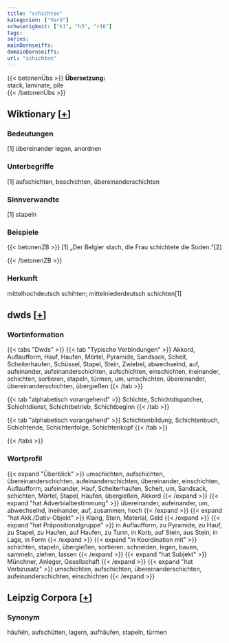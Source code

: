 ```yaml
---
title: "schichten"
kategorien: ["Verb"]
schwierigkeit: ["k1", "h3", "r16"]
tags:
series:
mainDornseiffs:
domainDornseiffs:
url: "schichten"
---
```


{{< betonenÜbs >}}
**Übersetzung:**  
stack, laminate, pile  
{{< /betonenÜbs >}}

## Wiktionary [[+](https://de.wiktionary.org/wiki/schichten)]

### Bedeutungen
[1] übereinander legen, anordnen  

### Unterbegriffe
[1] aufschichten, beschichten, übereinanderschichten  

### Sinnverwandte
[1] stapeln  

### Beispiele
{{< betonenZB >}}
[1] „Der Belgier stach, die Frau schichtete die Soden.“[2]  

{{< /betonenZB >}}
### Herkunft
mittelhochdeutsch schihten; mittelniederdeutsch schichten[1]  



## dwds [[+](https://www.dwds.de/wb/schichten)]

### Wortinformation
{{< tabs "Dwds" >}}
{{< tab "Typische Verbindungen" >}}
Akkord, Auflaufform, Hauf, Haufen, Mörtel, Pyramide, Sandsack, Scheit, Scheiterhaufen, Schüssel, Stapel, Stein, Zwiebel, abwechselnd, auf, aufeinander, aufeinanderschichten, aufschichten, einschichten, ineinander, schichten, sortieren, stapeln, türmen, um, umschichten, übereinander, übereinanderschichten, übergießen
{{< /tab >}}

{{< tab "alphabetisch vorangehend" >}}
Schichte, Schichtdispatcher, Schichtdienst, Schichtbetrieb, Schichtbeginn
{{< /tab >}}

{{< tab "alphabetisch vorangehend" >}}
Schichtenbildung, Schichtenbuch, Schichtende, Schichtenfolge, Schichtenkopf
{{< /tab >}}

{{< /tabs >}}

### Wortprofil
{{< expand "Überblick" >}} umschichten, aufschichten, übereinanderschichten, aufeinanderschichten, übereinander, einschichten, Auflaufform, aufeinander, Hauf, Scheiterhaufen, Scheit, um, Sandsack, schichten, Mörtel, Stapel, Haufen, übergießen, Akkord {{< /expand >}}
{{< expand "hat Adverbialbestimmung" >}} übereinander, aufeinander, um, abwechselnd, ineinander, auf, zusammen, hoch {{< /expand >}}
{{< expand "hat Akk./Dativ-Objekt" >}} Klang, Stein, Material, Geld {{< /expand >}}
{{< expand "hat Präpositionalgruppe" >}} in Auflaufform, zu Pyramide, zu Hauf, zu Stapel, zu Haufen, auf Haufen, zu Turm, in Korb, auf Stein, aus Stein, in Lage, in Form {{< /expand >}}
{{< expand "in Koordination mit" >}} schichten, stapeln, übergießen, sortieren, schneiden, legen, bauen, sammeln, ziehen, lassen {{< /expand >}}
{{< expand "hat Subjekt" >}} Münchner, Anleger, Gesellschaft {{< /expand >}}
{{< expand "hat Verbzusatz" >}} umschichten, aufschichten, übereinanderschichten, aufeinanderschichten, einschichten {{< /expand >}}

## Leipzig Corpora [[+](https://corpora.uni-leipzig.de/en/res?word=schichten&corpusId=deu_newscrawl-public_2018)]


### Synonym
häufeln, aufschütten, lagern, aufhäufen, stapeln, türmen

